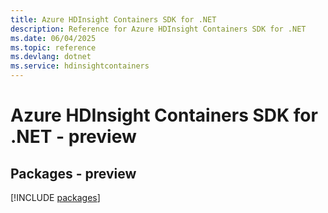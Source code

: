```yaml
---
title: Azure HDInsight Containers SDK for .NET
description: Reference for Azure HDInsight Containers SDK for .NET
ms.date: 06/04/2025
ms.topic: reference
ms.devlang: dotnet
ms.service: hdinsightcontainers
---
```

# Azure HDInsight Containers SDK for .NET - preview
## Packages - preview
[!INCLUDE [packages](hdinsight-containers-index.md)]